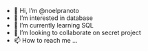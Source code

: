 - 👋 Hi, I’m @noelpranoto
- 👀 I’m interested in database
- 🌱 I’m currently learning SQL
- 💞️ I’m looking to collaborate on secret project
- 📫 How to reach me ...

<!---
noelpranoto/noelpranoto is a ✨ special ✨ repository because its `README.md` (this file) appears on your GitHub profile.
You can click the Preview link to take a look at your changes.
--->
